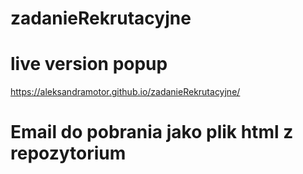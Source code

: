 # zadanieRekrutacyjne

# live version popup
 https://aleksandramotor.github.io/zadanieRekrutacyjne/

# Email do pobrania jako plik html z repozytorium